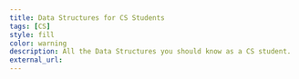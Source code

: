 ```yaml
---
title: Data Structures for CS Students
tags: [CS]
style: fill
color: warning
description: All the Data Structures you should know as a CS student. 
external_url: 
---
```


# 